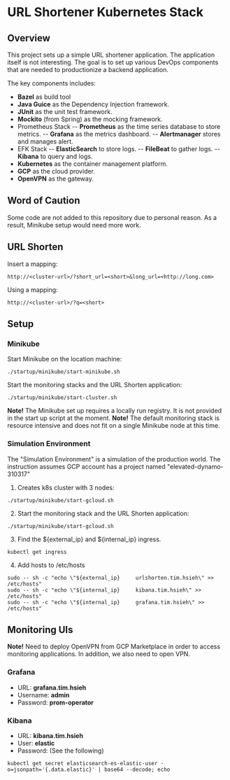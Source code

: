 
# URL Shortener Kubernetes Stack
## Overview
This project sets up a simple URL shortener application. The application itself is not interesting. The goal is to set up various DevOps components that are needed to productionize a backend application.

The key components includes:
- **Bazel** as build tool
- **Java Guice** as the Dependency Injection framework.
- **JUnit** as the unit test framework.
- **Mockito** (from Spring) as the mocking framework.
- Prometheus Stack
  -- **Prometheus** as the time series database to store metrics.
  -- **Grafana** as the metrics dashboard.
  -- **Alertmanager** stores and manages alert.
- EFK Stack
  -- **ElasticSearch** to store logs.
  -- **FileBeat** to gather logs.
  -- **Kibana** to query and logs.
 - **Kubernetes** as the container management platform.
 - **GCP** as the cloud provider.
 -  **OpenVPN** as the gateway.

## Word of Caution
Some code are not added to this repository due to personal reason. As a result, Minikube setup would need more work. 

## URL Shorten 
Insert a mapping:
```
http://<cluster-url>/?short_url=<short>&long_url=<http://long.com>
```
Using a mapping:
```
http://<cluster-url>/?q=<short>
```
## Setup
### Minikube
Start Minikube on the location machine:
```
./startup/minikube/start-minikube.sh
```
Start the monitoring stacks and the URL Shorten application:
```
./startup/minikube/start-cluster.sh
```
**Note!** The Minikube set up requires a locally run registry. It is not provided in the start up script at the moment. 
**Note!** The default monitoring stack is resource intensive and does not fit on a single Minikube node at this time.

### Simulation Environment
The "Simulation Environment" is a simulation of the production world. The instruction assumes GCP account has a project named "elevated-dynamo-310317"

1. Creates k8s cluster with 3 nodes:
```
./startup/minikube/start-gcloud.sh
```
2. Start the monitoring stack and the URL Shorten application:
```
./startup/minikube/start-gcloud.sh
```
3. Find the ${external_ip} and ${internal_ip} ingress.
```
kubectl get ingress
```
4. Add hosts to /etc/hosts 
```
sudo -- sh -c "echo \"${external_ip}     urlshorten.tim.hsieh\" >> /etc/hosts"
sudo -- sh -c "echo \"${internal_ip}     kibana.tim.hsieh\" >> /etc/hosts"
sudo -- sh -c "echo \"${internal_ip}     grafana.tim.hsieh\" >> /etc/hosts"
```

## Monitoring UIs
**Note!** Need to deploy OpenVPN from GCP Marketplace in order to access monitoring applications. In addition, we also need to open VPN.

### Grafana 
- URL: **grafana.tim.hsieh**
- Username: **admin**
- Password: **prom-operator**

### Kibana  
- URL: **kibana.tim.hsieh**
- User: **elastic**
- Password: (See the following)
```
kubectl get secret elasticsearch-es-elastic-user -o=jsonpath='{.data.elastic}' | base64 --decode; echo
```